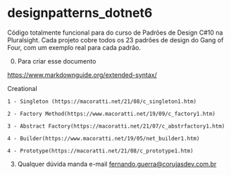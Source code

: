 # designpatterns_dotnet6
Código totalmente funcional para do curso de Padrões de Design C#10 na Pluralsight. Cada projeto cobre todos os 23 padrões de design do Gang of Four, com um exemplo real para cada padrão.


0. Para criar esse documento

https://www.markdownguide.org/extended-syntax/

Creational

	1 - Singleton (https://macoratti.net/21/08/c_singleton1.htm)

	2 - Factory Method(https://www.macoratti.net/19/09/c_factory1.htm)

	3 - Abstract Factory(https://macoratti.net/21/07/c_abstrfactory1.htm)

	4 - Builder(https://www.macoratti.net/19/05/net_builder1.htm)

	4 - Prototype(https://macoratti.net/21/08/c_prototype1.htm)

3. Qualquer dúvida manda e-mail fernando.guerra@corujasdev.com.br


